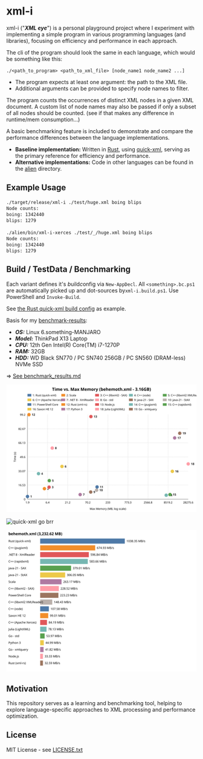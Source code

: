 # xml-i

xml-i ("***XML eye***") is a personal playground project where I experiment with implementing a simple program in various programming languages (and libraries), focusing on efficiency and performance in each approach.

The cli of the program should look the same in each language, which would be something like this:

```
./<path_to_program> <path_to_xml_file> [node_name1 node_name2 ...]
```

* The program expects at least one argument: the path to the XML file.
* Additional arguments can be provided to specify node names to filter.

The program counts the occurrences of distinct XML nodes in a given XML document. A custom list of node names may also be passed if only a subset of all nodes should be counted. (see if that makes any difference in runtime/mem consumption...) 

A basic benchmarking feature is included to demonstrate and compare the performance differences between the language implementations.

- **Baseline implementation:** Written in [Rust](https://www.rust-lang.org/), using [quick-xml](https://docs.rs/quick-xml/latest/quick_xml/), serving as the primary reference for efficiency and performance.
- **Alternative implementations:** Code in other languages can be found in the [alien](./alien/) directory.

## Example Usage

```
./target/release/xml-i ./test/huge.xml boing blips
Node counts:
boing: 1342440
blips: 1279

./alien/bin/xml-i-xerces ./test/_/huge.xml boing blips
Node counts:
boing: 1342440
blips: 1279
```

## Build / TestData / Benchmarking

Each variant defines it's *b*uild*c*onfig via `New-AppDecl`.
All `<something>.bc.ps1` are automatically picked up and dot-sources by`xml-i.build.ps1`.
Use PowerShell and `Invoke-Build`.

See [the Rust quick-xml build config](src/main.bc.ps1) as example.

Basis for my [benchmark-results](test/benchmark_results.md):

* ***OS:*** Linux 6.something-MANJARO
* ***Model:*** ThinkPad X13 Laptop 
* ***CPU:*** 12th Gen Intel(R) Core(TM) i7-1270P
* ***RAM:*** 32GB 
* ***HDD:*** WD Black SN770 / PC SN740 256GB / PC SN560 (DRAM-less) NVMe SSD

=> [See benchmark_results.md](test/benchmark_results.md)

![benchmark results x/y](test/benchmark_xy.svg)

![quick-xml go brr](https://i.imgflip.com/9w3r5t.jpg)

![benchmark results](test/benchmark_tp.svg)

## Motivation

This repository serves as a learning and benchmarking tool, helping to explore language-specific approaches to XML processing and performance optimization.

## License

MIT License - see [LICENSE.txt](./LICENSE.txt)
